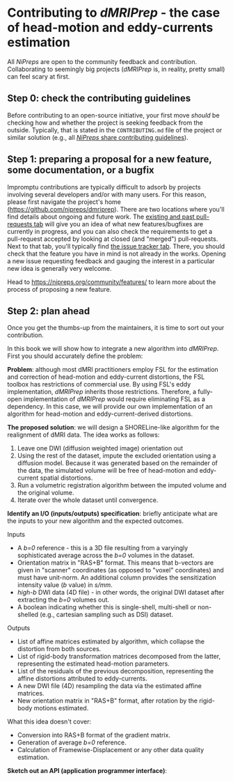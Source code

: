 # Contributing to *dMRIPrep* - the case of head-motion and eddy-currents estimation

All *NiPreps* are open to the community feedback and contribution.
Collaborating to seemingly big projects (*dMRIPrep* is, in reality, pretty small) can feel scary at first.

## Step 0: check the contributing guidelines
Before contributing to an open-source initiative, your first move *should* be checking how and whether the project is seeking feedback from the outside.
Typically, that is stated in the `CONTRIBUTING.md` file of the project or similar solution (e.g., all [*NiPreps* share contributing guidelines](https://nipreps.org/community/)).

## Step 1: preparing a proposal for a new feature, some documentation, or a bugfix
Impromptu contributions are typically difficult to adsorb by projects involving several developers and/or with many users.
For this reason, please first navigate the project's home (https://github.com/nipreps/dmriprep).
There are two locations where you'll find details about ongoing and future work.
The [existing and past pull-requests tab](https://github.com/nipreps/dmriprep/pulls) will give you an idea of what new features/bugfixes are currently in progress, and you can also check the requirements to get a pull-request accepted by looking at closed (and "merged") pull-requests.
Next to that tab, you'll typically find [the issue tracker tab](https://github.com/nipreps/dmriprep/issues/).
There, you should check that the feature you have in mind is not already in the works.
Opening a new issue requesting feedback and gauging the interest in a particular new idea is generally very welcome.

Head to https://nipreps.org/community/features/ to learn more about the process of proposing a new feature.

## Step 2: plan ahead
Once you get the thumbs-up from the maintainers, it is time to sort out your contribution.

In this book we will show how to integrate a new algorithm into *dMRIPrep*.
First you should accurately define the problem:

**Problem**: although most dMRI practitioners employ FSL for the estimation and correction of head-motion and eddy-current distortions, the FSL toolbox has restrictions of commercial use. By using FSL's eddy implementation, *dMRIPrep* inherits those restrictions.
Therefore, a fully-open implementation of *dMRIPrep* would require eliminating FSL as a dependency.
In this case, we will provide our own implementation of an algorithm for head-motion and eddy-current-derived distortions.

**The proposed solution**: we will design a SHORELine-like algorithm for the realignment of dMRI data.
The idea works as follows:

  1. Leave one DWI (diffusion weighted image) orientation out
  2. Using the rest of the dataset, impute the excluded orientation using a diffusion model.
     Because it was generated based on the remainder of the data, the simulated volume will be
     free of head-motion and eddy-current spatial distortions.
  3. Run a volumetric registration algorithm between the imputed volume and the original volume.
  4. Iterate over the whole dataset until convergence.


**Identify an I/O (inputs/outputs) specification**: briefly anticipate what are the inputs to your new algorithm and the expected outcomes.

Inputs

  * A *b=0* reference - this is a 3D file resulting from a varyingly sophisticated average across the *b=0* volumes in the dataset.
  * Orientation matrix in "RAS+B" format. This means that b-vectors are given in "scanner" coordinates (as opposed to "voxel" coordinates) and must have unit-norm. An additional column provides the sensitization intensity value (*b* value) in *s/mm*.
  * *high-b* DWI data (4D file) - in other words, the original DWI dataset after extracting the *b=0* volumes out.
  * A boolean indicating whether this is single-shell, multi-shell or non-shelled (e.g., cartesian sampling such as DSI) dataset.

Outputs

  * List of affine matrices estimated by algorithm, which collapse the distortion from both sources.
  * List of rigid-body transformation matrices decomposed from the latter, representing the estimated head-motion parameters.
  * List of the residuals of the previous decomposition, representing the affine distortions attributed to eddy-currents.
  * A new DWI file (4D) resampling the data via the estimated affine matrices.
  * New orientation matrix in "RAS+B" format, after rotation by the rigid-body motions estimated.

What this idea doesn't cover:

  * Conversion into RAS+B format of the gradient matrix.
  * Generation of average *b=0* reference.
  * Calculation of Framewise-Displacement or any other data quality estimation.

**Sketch out an API (application programmer interface)**:

